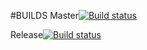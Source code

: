 #BUILDS
Master[![Build status](https://build.appcenter.ms/v0.1/apps/75c53de6-1a7d-4efd-a8df-fcfed1333a8a/branches/master/badge)](https://appcenter.ms)
<br />


Release[![Build status](https://build.appcenter.ms/v0.1/apps/75c53de6-1a7d-4efd-a8df-fcfed1333a8a/branches/release%2Frelease-1-1-23/badge)](https://appcenter.ms)
<br />
